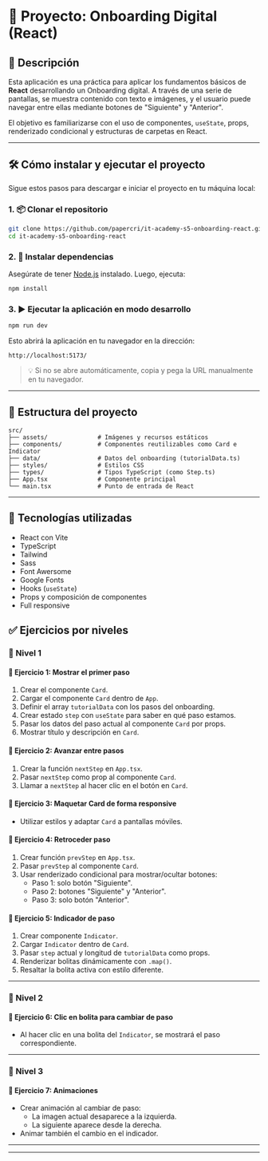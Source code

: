 # 📝 Proyecto: Onboarding Digital (React)

## 🎯 Descripción

Esta aplicación es una práctica para aplicar los fundamentos básicos de **React** desarrollando un Onboarding digital. A través de una serie de pantallas, se muestra contenido con texto e imágenes, y el usuario puede navegar entre ellas mediante botones de "Siguiente" y "Anterior".

El objetivo es familiarizarse con el uso de componentes, `useState`, props, renderizado condicional y estructuras de carpetas en React.

---


## 🛠 Cómo instalar y ejecutar el proyecto

Sigue estos pasos para descargar e iniciar el proyecto en tu máquina local:

### 1. 📦 Clonar el repositorio

```bash
git clone https://github.com/papercri/it-academy-s5-onboarding-react.git
cd it-academy-s5-onboarding-react
```

### 2. 📁 Instalar dependencias

Asegúrate de tener [Node.js](https://nodejs.org/) instalado. Luego, ejecuta:

```bash
npm install
```

### 3. ▶️ Ejecutar la aplicación en modo desarrollo

```bash
npm run dev
```

Esto abrirá la aplicación en tu navegador en la dirección:

```
http://localhost:5173/
```

> 💡 Si no se abre automáticamente, copia y pega la URL manualmente en tu navegador.

---


## 📁 Estructura del proyecto

```
src/
├── assets/              # Imágenes y recursos estáticos
├── components/          # Componentes reutilizables como Card e Indicator
├── data/                # Datos del onboarding (tutorialData.ts)
├── styles/              # Estilos CSS
├── types/               # Tipos TypeScript (como Step.ts)
├── App.tsx              # Componente principal
└── main.tsx             # Punto de entrada de React
```

---

## 🚀 Tecnologías utilizadas

- React con Vite
- TypeScript
- Tailwind
- Sass
- Font Awersome
- Google Fonts
- Hooks (`useState`)
- Props y composición de componentes
- Full responsive

## ✅ Ejercicios por niveles

### 🔹 Nivel 1

#### 🧩 Ejercicio 1: Mostrar el primer paso
1. Crear el componente `Card`.
2. Cargar el componente `Card` dentro de `App`.
3. Definir el array `tutorialData` con los pasos del onboarding.
4. Crear estado `step` con `useState` para saber en qué paso estamos.
5. Pasar los datos del paso actual al componente `Card` por props.
6. Mostrar título y descripción en `Card`.

#### 🧩 Ejercicio 2: Avanzar entre pasos
1. Crear la función `nextStep` en `App.tsx`.
2. Pasar `nextStep` como prop al componente `Card`.
3. Llamar a `nextStep` al hacer clic en el botón en `Card`.

#### 🧩 Ejercicio 3: Maquetar Card de forma responsive
- Utilizar estilos y adaptar `Card` a pantallas móviles.

#### 🧩 Ejercicio 4: Retroceder paso
1. Crear función `prevStep` en `App.tsx`.
2. Pasar `prevStep` al componente `Card`.
3. Usar renderizado condicional para mostrar/ocultar botones:
   - Paso 1: solo botón "Siguiente".
   - Paso 2: botones "Siguiente" y "Anterior".
   - Paso 3: solo botón "Anterior".

#### 🧩 Ejercicio 5: Indicador de paso
1. Crear componente `Indicator`.
2. Cargar `Indicator` dentro de `Card`.
3. Pasar `step` actual y longitud de `tutorialData` como props.
4. Renderizar bolitas dinámicamente con `.map()`.
5. Resaltar la bolita activa con estilo diferente.

---

### 🔹 Nivel 2

#### 🧩 Ejercicio 6: Clic en bolita para cambiar de paso
- Al hacer clic en una bolita del `Indicator`, se mostrará el paso correspondiente.

---

### 🔹 Nivel 3

#### 🧩 Ejercicio 7: Animaciones
- Crear animación al cambiar de paso:
  - La imagen actual desaparece a la izquierda.
  - La siguiente aparece desde la derecha.
- Animar también el cambio en el indicador.

---




---



